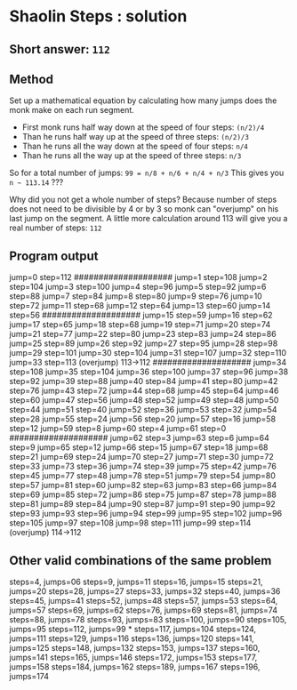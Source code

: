 # Shaolin Steps : solution

## Short answer: ```112```

## Method

Set up a mathematical equation by calculating how many jumps does the monk make on each run segment.

* First monk runs half way down at the speed of four steps: ```(n/2)/4```
* Than he runs half way up at the speed of three steps: ```(n/2)/3```
* Than he runs all the way down at the speed of four steps: ```n/4```
* Than he runs all the way up at the speed of three steps: ```n/3```

So for a total number of jumps: ```99 = n/8 + n/6 + n/4 + n/3```
This gives you ```n ~ 113.14``` ???

Why did you not get a whole number of steps?
Because number of steps does not need to be divisible by 4 or by 3 so monk can "overjump" on his last jump on the segment.
A little more calculation around 113 will give you a real number of steps: ```112```

## Program output

jump=0 step=112
####################
jump=1 step=108
jump=2 step=104
jump=3 step=100
jump=4 step=96
jump=5 step=92
jump=6 step=88
jump=7 step=84
jump=8 step=80
jump=9 step=76
jump=10 step=72
jump=11 step=68
jump=12 step=64
jump=13 step=60
jump=14 step=56
####################
jump=15 step=59
jump=16 step=62
jump=17 step=65
jump=18 step=68
jump=19 step=71
jump=20 step=74
jump=21 step=77
jump=22 step=80
jump=23 step=83
jump=24 step=86
jump=25 step=89
jump=26 step=92
jump=27 step=95
jump=28 step=98
jump=29 step=101
jump=30 step=104
jump=31 step=107
jump=32 step=110
jump=33 step=113 (overjump)
113->112
####################
jump=34 step=108
jump=35 step=104
jump=36 step=100
jump=37 step=96
jump=38 step=92
jump=39 step=88
jump=40 step=84
jump=41 step=80
jump=42 step=76
jump=43 step=72
jump=44 step=68
jump=45 step=64
jump=46 step=60
jump=47 step=56
jump=48 step=52
jump=49 step=48
jump=50 step=44
jump=51 step=40
jump=52 step=36
jump=53 step=32
jump=54 step=28
jump=55 step=24
jump=56 step=20
jump=57 step=16
jump=58 step=12
jump=59 step=8
jump=60 step=4
jump=61 step=0
####################
jump=62 step=3
jump=63 step=6
jump=64 step=9
jump=65 step=12
jump=66 step=15
jump=67 step=18
jump=68 step=21
jump=69 step=24
jump=70 step=27
jump=71 step=30
jump=72 step=33
jump=73 step=36
jump=74 step=39
jump=75 step=42
jump=76 step=45
jump=77 step=48
jump=78 step=51
jump=79 step=54
jump=80 step=57
jump=81 step=60
jump=82 step=63
jump=83 step=66
jump=84 step=69
jump=85 step=72
jump=86 step=75
jump=87 step=78
jump=88 step=81
jump=89 step=84
jump=90 step=87
jump=91 step=90
jump=92 step=93
jump=93 step=96
jump=94 step=99
jump=95 step=102
jump=96 step=105
jump=97 step=108
jump=98 step=111
jump=99 step=114 (overjump)
114->112

## Other valid combinations of the same problem
steps=4, jumps=06
steps=9, jumps=11
steps=16, jumps=15
steps=21, jumps=20
steps=28, jumps=27
steps=33, jumps=32
steps=40, jumps=36
steps=45, jumps=41
steps=52, jumps=48
steps=57, jumps=53
steps=64, jumps=57
steps=69, jumps=62
steps=76, jumps=69
steps=81, jumps=74
steps=88, jumps=78
steps=93, jumps=83
steps=100, jumps=90
steps=105, jumps=95
steps=112, jumps=99  *
steps=117, jumps=104
steps=124, jumps=111
steps=129, jumps=116
steps=136, jumps=120
steps=141, jumps=125
steps=148, jumps=132
steps=153, jumps=137
steps=160, jumps=141
steps=165, jumps=146
steps=172, jumps=153
steps=177, jumps=158
steps=184, jumps=162
steps=189, jumps=167
steps=196, jumps=174



